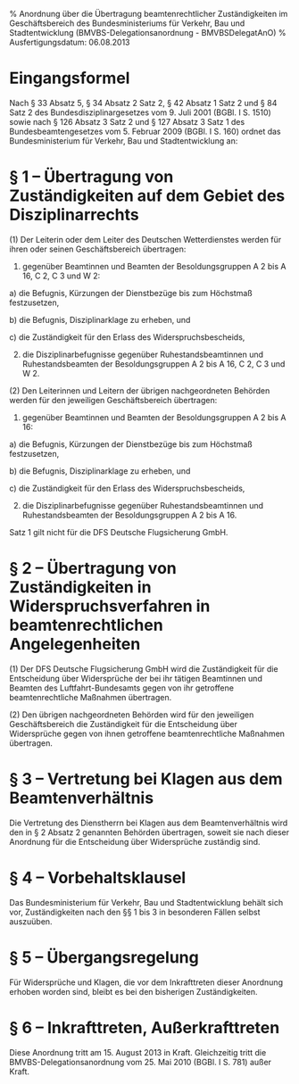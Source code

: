 % Anordnung über die Übertragung beamtenrechtlicher Zuständigkeiten im Geschäftsbereich des Bundesministeriums für Verkehr, Bau und Stadtentwicklung  (BMVBS-Delegationsanordnung - BMVBSDelegatAnO)
% Ausfertigungsdatum: 06.08.2013
 
# Eingangsformel

Nach § 33 Absatz 5, § 34 Absatz 2 Satz 2, § 42 Absatz 1 Satz 2 und § 84 Satz 2 des Bundesdisziplinargesetzes vom 9. Juli 2001 (BGBl. I S. 1510) sowie nach § 126 Absatz 3 Satz 2 und § 127 Absatz 3 Satz 1 des Bundesbeamtengesetzes vom 5. Februar 2009 (BGBl. I S. 160) ordnet das Bundesministerium für Verkehr, Bau und Stadtentwicklung an:

# § 1 – Übertragung von Zuständigkeiten auf dem Gebiet des Disziplinarrechts

(1) Der Leiterin oder dem Leiter des Deutschen Wetterdienstes werden für ihren oder seinen Geschäftsbereich übertragen:

1. gegenüber Beamtinnen und Beamten der Besoldungsgruppen A 2 bis A 16, C 2, C 3 und W 2:

a) die Befugnis, Kürzungen der Dienstbezüge bis zum Höchstmaß festzusetzen,

b) die Befugnis, Disziplinarklage zu erheben, und

c) die Zuständigkeit für den Erlass des Widerspruchsbescheids,

2. die Disziplinarbefugnisse gegenüber Ruhestandsbeamtinnen und Ruhestandsbeamten der Besoldungsgruppen A 2 bis A 16, C 2, C 3 und W 2.

(2) Den Leiterinnen und Leitern der übrigen nachgeordneten Behörden werden für den jeweiligen Geschäftsbereich übertragen:

1. gegenüber Beamtinnen und Beamten der Besoldungsgruppen A 2 bis A 16:

a) die Befugnis, Kürzungen der Dienstbezüge bis zum Höchstmaß festzusetzen,

b) die Befugnis, Disziplinarklage zu erheben, und

c) die Zuständigkeit für den Erlass des Widerspruchsbescheids,

2. die Disziplinarbefugnisse gegenüber Ruhestandsbeamtinnen und Ruhestandsbeamten der Besoldungsgruppen A 2 bis A 16.

Satz 1 gilt nicht für die DFS Deutsche Flugsicherung GmbH.

# § 2 – Übertragung von Zuständigkeiten in Widerspruchsverfahren in beamtenrechtlichen Angelegenheiten

(1) Der DFS Deutsche Flugsicherung GmbH wird die Zuständigkeit für die Entscheidung über Widersprüche der bei ihr tätigen Beamtinnen und Beamten des Luftfahrt-Bundesamts gegen von ihr getroffene beamtenrechtliche Maßnahmen übertragen.

(2) Den übrigen nachgeordneten Behörden wird für den jeweiligen Geschäftsbereich die Zuständigkeit für die Entscheidung über Widersprüche gegen von ihnen getroffene beamtenrechtliche Maßnahmen übertragen.

# § 3 – Vertretung bei Klagen aus dem Beamtenverhältnis

Die Vertretung des Dienstherrn bei Klagen aus dem Beamtenverhältnis wird den in § 2 Absatz 2 genannten Behörden übertragen, soweit sie nach dieser Anordnung für die Entscheidung über Widersprüche zuständig sind.

# § 4 – Vorbehaltsklausel

Das Bundesministerium für Verkehr, Bau und Stadtentwicklung behält sich vor, Zuständigkeiten nach den §§ 1 bis 3 in besonderen Fällen selbst auszuüben.

# § 5 – Übergangsregelung

Für Widersprüche und Klagen, die vor dem Inkrafttreten dieser Anordnung erhoben worden sind, bleibt es bei den bisherigen Zuständigkeiten.

# § 6 – Inkrafttreten, Außerkrafttreten

Diese Anordnung tritt am 15. August 2013 in Kraft. Gleichzeitig tritt die BMVBS-Delegationsanordnung vom 25. Mai 2010 (BGBl. I S. 781) außer Kraft.

